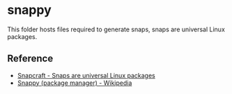 # snappy
This folder hosts files required to generate snaps, snaps are universal Linux packages.

## Reference
* [Snapcraft - Snaps are universal Linux packages](https://snapcraft.io/)
* [Snappy (package manager) - Wikipedia](https://en.wikipedia.org/wiki/Snappy_(package_manager))
